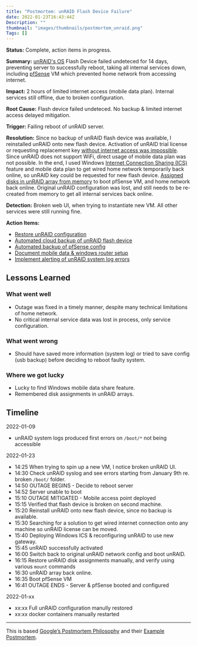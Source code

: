 ```yaml
---
title: "Postmortem: unRAID Flash Device Failure"
date: 2022-01-23T16:43:44Z
Description: ""
thumbnail: "images/thumbnails/postmortem_unraid.png"
Tags: []
---
```


**Status:** Complete, action items in progress.

**Summary:** [unRAID's OS](https://unraid.net/)
Flash Device failed undeteced for 14 days, preventing server
to successfully reboot, taking all internal services down, including
[pfSense](https://www.pfsense.org/)
VM which prevented home network from accessing internet.

**Impact:** 2 hours of limited internet access (mobile data plan).
Internal services still offline, due to broken configuration.

**Root Cause:** Flash device failed undeteced. No backup & limited internet
access delayed mitigation.

**Trigger:** Failing reboot of unRAID server.

**Resolution:** Since no backup of unRAID flash device was available,
I reinstalled unRAID onto new flash device. Activation of unRAID trial
license or requesting replacement key
[without internet access was impossible](https://forums.unraid.net/topic/55382-no-internet-no-unraid/).
Since unRAID does not support WiFi, direct usage of mobile data plan was not
possible.
In the end, I used Windows
[Internet Connection Sharing (ICS)](https://en.wikipedia.org/wiki/Internet_Connection_Sharing)
feature and mobile data plan to get wired home network temporarily back online,
so unRAID key could be requested for new flash device.
[Assigned disks in unRAID array from memory](https://wiki.unraid.net/Manual/Changing_The_Flash_Device#What_to_do_if_you_have_no_backup_and_do_not_know_your_disk_assignments)
to boot pfSense VM, and home network back online.
Original unRAID configuration was lost, and still needs to be re-created
from memory to get all internal services back online.

**Detection:** Broken web UI, when trying to instantiate new VM. All other
services were still running fine.

**Action Items:**

* [Restore unRAID configuration](https://github.com/datosh/home/issues/4)
* [Automated cloud backup of unRAID flash device](https://github.com/datosh/home/issues/1)
* [Automated backup of pfSense config](https://github.com/datosh/home/issues/3)
* [Document mobile data & windows router setup](https://github.com/datosh/datosh.github.io/issues/1)
* [Implement alerting of unRAID system log errors](https://github.com/datosh/home/issues/5)

## Lessons Learned

### What went well

* Outage was fixed in a timely manner, despite many technical
limitations of home network.
* No critical internal service data was lost in process, only service
configuration.

### What went wrong

* Should have saved more information (system log) or tried to save config
(usb backup) before deciding to reboot faulty system.

### Where we got lucky

* Lucky to find Windows mobile data share feature.
* Remembered disk assignments in unRAID arrays.

## Timeline

2022-01-09
* unRAID system logs produced first errors on `/boot/*` not being accessible

2022-01-23
* 14:25 When trying to spin up a new VM, I notice broken unRAID UI.
* 14:30 Check unRAID syslog and see errors starting from January 9th re. broken
`/boot/` folder.
* 14:50 OUTAGE BEGINS - Decide to reboot server
* 14:52 Server unable to boot
* 15:10 OUTAGE MITIGATED - Mobile access point deployed
* 15:15 Verified that flash device is broken on second machine.
* 15:20 Reinstall unRAID onto new flash device, since no backup is available.
* 15:30 Searching for a solution to get wired internet connection onto any
machine so unRAID license can be moved.
* 15:40 Deploying Windows ICS & reconfiguring unRAID to use new gateway.
* 15:45 unRAID successfully activated
* 16:00 Switch back to original unRAID network config and boot unRAID.
* 16:15 Restore unRAID disk assignments manually, and verify using various
`mount` commands
* 16:30 unRAID array back online.
* 16:35 Boot pfSense VM
* 16:41 OUTAGE ENDS - Server & pfSense booted and configured

2022-01-xx
* xx:xx Full unRAID configuration manully restored
* xx:xx docker containers manually restarted

---

This is based
[Google’s Postmortem Philosophy](https://sre.google/sre-book/postmortem-culture/)
and their
[Example Postmortem](https://sre.google/sre-book/example-postmortem/).
